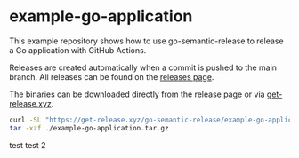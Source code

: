 # example-go-application

This example repository shows how to use go-semantic-release to release a Go application with GitHub Actions.

Releases are created automatically when a commit is pushed to the main branch. All releases can be found on the [releases page](https://github.com/go-semantic-release/example-go-application/releases).

The binaries can be downloaded directly from the release page or via [get-release.xyz](https://get-release.xyz).
```bash
curl -SL "https://get-release.xyz/go-semantic-release/example-go-application/$(go env GOOS)/$(go env GOARCH)" -o ./example-go-application.tar.gz
tar -xzf ./example-go-application.tar.gz
```


test 
test 2
